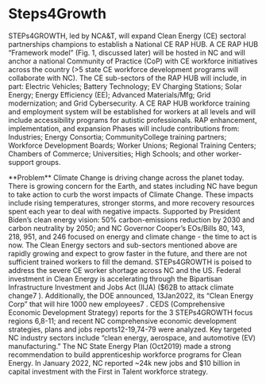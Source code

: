 # Steps4Growth
<p>STEPs4GROWTH, led by NCA&T, will expand Clean Energy (CE) sectoral partnerships champions to establish a National CE RAP HUB. A CE RAP HUB “Framework model” (Fig. 1, discussed later) will be hosted in NC and will anchor a national Community of Practice (CoP) with CE workforce initiatives across the country (>5 state CE workforce development programs will collaborate with NC). The CE sub-sectors of the RAP HUB will include, in part: Electric Vehicles; Battery Technology; EV Charging Stations; Solar Energy; Energy Efficiency (EE); Advanced Materials/Mfg; Grid modernization; and Grid Cybersecurity. A CE RAP HUB workforce training and employment system will be established for workers at all levels and will include accessibility programs for autistic professionals. RAP enhancement, implementation, and expansion Phases will include contributions from: Industries; Energy Consortia; CommunityCollege training partners; Workforce Development Boards; Worker Unions; Regional Training Centers; Chambers of Commerce; Universities; High Schools; and other worker-support groups.</p>
<p> **Problem**  
Climate Change is driving change across the planet today. There is growing concern for the Earth, and states including NC have begun to take action to curb the worst impacts of Climate Change. These impacts include rising temperatures, stronger storms, and more recovery resources spent each year to deal with negative impacts. Supported by President Biden’s clean energy vision: 50% carbon-emissions reduction by 2030 and carbon neutrality by 2050; and NC Governor Cooper’s EOs/Bills 80, 143, 218, 951, and 246 focused on energy and climate change - the time to act is now. The Clean Energy sectors and sub-sectors mentioned above are rapidly growing and expect to grow faster in the future, and there are not sufficient trained workers to fill the demand. STEPs4GROWTH is poised to address the severe CE worker shortage across NC and the US. Federal investment in Clean Energy is accelerating through the Bipartisan Infrastructure Investment and Jobs Act (IIJA) ($62B to attack climate change7 ). Additionally, the DOE announced, 13Jan2022, its “Clean Energy Corp” that will hire 1000 new employees7 . CEDS (Comprehensive Economic Development Strategy) reports for the 3 STEPs4GROWTH focus regions 6,8-11; and recent NC comprehensive economic development strategies, plans and jobs reports12-19,74-79 were analyzed. Key targeted NC industry sectors include “clean energy, aerospace, and automotive (EV) manufacturing.” The NC State Energy Plan (Oct2019) made a strong recommendation to build apprenticeship workforce programs for Clean Energy. In January 2022, NC reported ~24k new jobs and $10 billion in capital investment with the First in Talent workforce strategy.</p>

